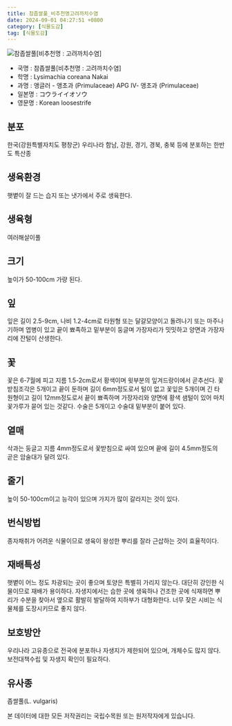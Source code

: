 ```yaml
---
title: 참좁쌀풀_비추천명고려까치수염
date: 2024-09-01 04:27:51 +0800
category: [식물도감]
tag: [식물도감]
---
```




![참좁쌀풀[비추천명 : 고려까치수염]](/fileUpload/plants/basic/Primulaceae/Lysimachia/7579/1_th2.JPG)
- 국명 : 참좁쌀풀[비추천명 : 고려까치수염]
- 학명 : Lysimachia coreana Nakai
- 과명 : 앵글러 - 앵초과 (Primulaceae) APG Ⅳ- 앵초과 (Primulaceae)
- 일본명 : コウライイオソウ
- 영문명 : Korean loosestrife


## 분포
한국(강원특별자치도 평창군) 우리나라 함남, 강원, 경기, 경북, 충북 등에 분포하는 한반도 특산종
## 생육환경
햇볕이 잘 드는 습지 또는 냇가에서 주로 생육한다.
## 생육형
여러해살이풀
## 크기
높이가 50-100cm 가량 된다.
## 잎
잎은 길이 2.5-9cm, 나비 1.2-4cm로 타원형 또는 달걀모양이고 돌려나기 또는 마주나기하며 엽병이 있고 끝이 뾰족하고 밑부분이 둥글며 가장자리가 밋밋하고 양면과 가장자리에 잔털이 산생한다.
## 꽃
꽃은 6-7월에 피고 지름 1.5-2cm로서 황색이며 윗부분의 잎겨드랑이에서 곧추선다. 꽃받침조각은 5개이고 끝이 둔하며 길이 6mm정도로서 털이 없고 꽃잎은 5개이며 긴 타원형이고 길이 12mm정도로서 끝이 뾰족하며 가장자리와 양면에 황색 샘털이 있어 마치 꽃가루가 묻어 있는 것같다. 수술은 5개이고 수술대 밑부분이 붙어 있다.
## 열매
삭과는 둥글고 지름 4mm정도로서 꽃받침으로 싸여 있으며 끝에 길이 4.5mm정도의 곧은 암술대가 달려 있다.
## 줄기
높이 50-100cm이고 능각이 있으며 가지가 많이 갈라지는 것이 있다.
## 번식방법
종자채취가 어려운 식물이므로 생육이 왕성한 뿌리를 잘라 근삽하는 것이 효율적이다.
## 재배특성
햇볕이 어느 정도 차광되는 곳이 좋으며 토양은 특별히 가리지 않는다. 대단히 강인한 식물이므로 재배가 용이하다. 자생지에서는 습한 곳에 생육하나 건조한 곳에 식재하면 뿌리가 수분을 찾아서 옆으로 활발히 발달하여 지하부가 대형화한다. 너무 잦은 시비는 식물체를 도장시키므로 좋지 않다.
## 보호방안
우리나라 고유종으로 전국에 분포하나 자생지가 제한되어 있으며, 개체수도 많지 않다. 보전대책수립 및 자생지 확인이 필요하다.
## 유사종
좁쌀풀(L. vulgaris)






본 데이터에 대한 모든 저작권리는 국립수목원 또는 원저작자에게 있습니다.
